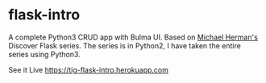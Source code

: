 # flask-intro

A complete Python3 CRUD app with Bulma UI. Based on [Michael Herman's](https://realpython.com/introduction-to-flask-part-1-setting-up-a-static-site/) Discover Flask series. 
The series is in Python2, I have taken the entire series using Python3.

See it Live https://tig-flask-intro.herokuapp.com
 

